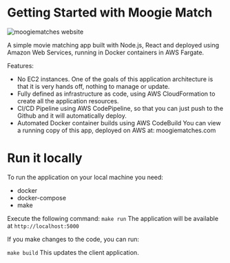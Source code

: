 # Getting Started with Moogie Match
![moogiematches website](https://s3.us-east-2.amazonaws.com/joshuabell.webiste/Screen+Shot+2021-05-02+at+8.12.30+PM.png)

A simple movie matching app built with Node.js, React and deployed using Amazon Web Services, running in Docker containers in AWS Fargate.

Features:

* No EC2 instances. One of the goals of this application architecture is that it is very hands off, nothing to manage or update.
* Fully defined as infrastructure as code, using AWS CloudFormation to create all the application resources.
* CI/CD Pipeline using AWS CodePipeline, so that you can just push to the Github and it will automatically deploy.
* Automated Docker container builds using AWS CodeBuild
You can view a running copy of this app, deployed on AWS at: moogiematches.com

# Run it locally
To run the application on your local machine you need:

* docker
* docker-compose
* make

Execute the following command:
`make run`
The application will be available at `http://localhost:5000`

If you make changes to the code, you can run:

`make build`
This updates the client application.
